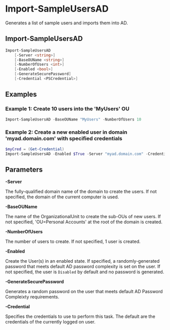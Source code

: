 # Import-SampleUsersAD
Generates a list of sample users and imports them into AD.

## Import-SampleUsersAD

```powershell
Import-SampleUsersAD
    [-Server <string>]
    [-BaseOUName <string>]
    [-NumberOfUsers <int>]
    [-Enabled <bool>]
    [-GenerateSecurePassword]
    [-Credential <PSCredential>]
```

## Examples

### Example 1: Create 10 users into the 'MyUsers' OU

```powershell
Import-SampleUsersAD -BaseOUName "MyUsers" -NumberOfUsers 10
```

### Example 2: Create a new enabled user in domain 'myad.domain.com' with specified credentials
```powershell
$myCred = (Get-Credential)
Import-SampleUsersAD -Enabled $True -Server "myad.domain.com" -Credential $myCred
```

## Parameters

**-Server** 

The fully-qualified domain name of the domain to create the users.  If not specified, the domain of the current computer is used.

**-BaseOUName**

The name of the OrganizationalUnit to create the sub-OUs of new users. If not specified, 'OU=Personal Accounts' at the root of the domain is created.

**-NumberOfUsers**

The number of users to create.  If not specified, 1 user is created.

**-Enabled**

Create the User(s) in an enabled state.  If specified, a randomly-generated password that meets default AD password complexity is set on the user.  If not specified, the user is `Disabled` by default and no password is generated.  

**-GenerateSecurePassword**

Generates a random password on the user that meets default AD Password Compleixty requirements.

**-Credential**

Specifies the credentials to use to perform this task.  The default are the credentials of the currently logged on user.  